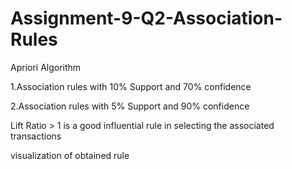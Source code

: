 # Assignment-9-Q2-Association-Rules
Apriori Algorithm

1.Association rules with 10% Support and 70% confidence

2.Association rules with 5% Support and 90% confidence

Lift Ratio > 1 is a good influential rule in selecting the associated transactions

visualization of obtained rule

